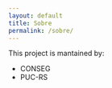 ```yaml
---
layout: default
title: Sobre
permalink: /sobre/
---
```


This project is mantained by:

- CONSEG
- PUC-RS